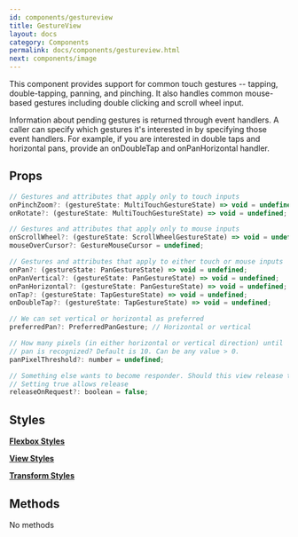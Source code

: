 ```yaml
---
id: components/gestureview
title: GestureView
layout: docs
category: Components
permalink: docs/components/gestureview.html
next: components/image
---
```


This component provides support for common touch gestures -- tapping, double-tapping, panning, and pinching. It also handles common mouse-based gestures including double clicking and scroll wheel input.

Information about pending gestures is returned through event handlers. A caller can specify which gestures it's interested in by specifying those event handlers. For example, if you are interested in double taps and horizontal pans, provide an onDoubleTap and onPanHorizontal handler.

## Props
``` javascript
// Gestures and attributes that apply only to touch inputs
onPinchZoom?: (gestureState: MultiTouchGestureState) => void = undefined;
onRotate?: (gestureState: MultiTouchGestureState) => void = undefined;

// Gestures and attributes that apply only to mouse inputs
onScrollWheel?: (gestureState: ScrollWheelGestureState) => void = undefined;
mouseOverCursor?: GestureMouseCursor = undefined;

// Gestures and attributes that apply to either touch or mouse inputs
onPan?: (gestureState: PanGestureState) => void = undefined;
onPanVertical?: (gestureState: PanGestureState) => void = undefined;
onPanHorizontal?: (gestureState: PanGestureState) => void = undefined;
onTap?: (gestureState: TapGestureState) => void = undefined;
onDoubleTap?: (gestureState: TapGestureState) => void = undefined;

// We can set vertical or horizontal as preferred
preferredPan?: PreferredPanGesture; // Horizontal or vertical

// How many pixels (in either horizontal or vertical direction) until
// pan is recognized? Default is 10. Can be any value > 0.
panPixelThreshold?: number = undefined;

// Something else wants to become responder. Should this view release the responder?
// Setting true allows release
releaseOnRequest?: boolean = false;
```

## Styles

[**Flexbox Styles**](docs/styles.html#flexbox-style-attributes)

[**View Styles**](docs/styles.html#view-style-attributes)

[**Transform Styles**](docs/styles.html#transform-style-attributes)

## Methods
No methods

